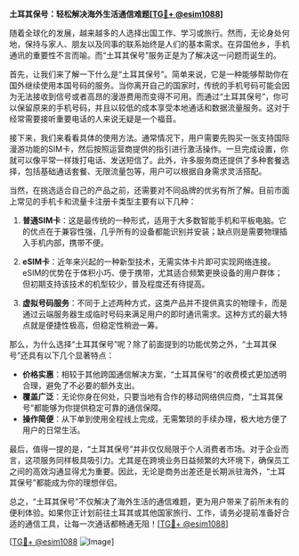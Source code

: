 **土耳其保号：轻松解决海外生活通信难题[[TG💪+ @esim1088](https://t.me/s/esim1088)]**

随着全球化的发展，越来越多的人选择出国工作、学习或旅行。然而，无论身处何地，保持与家人、朋友以及同事的联系始终是人们的基本需求。在异国他乡，手机通讯的重要性不言而喻。而“土耳其保号”服务正是为了解决这一问题而诞生的。

首先，让我们来了解一下什么是“土耳其保号”。简单来说，它是一种能够帮助你在国外继续使用本国号码的服务。当你离开自己的国家时，传统的手机号码可能会因为无法接收到信号或者高昂的漫游费用而变得不可用。而通过“土耳其保号”，你可以保留原来的手机号码，并且以较低的成本享受本地通话和数据流量服务。这对于经常需要接听重要电话的人来说无疑是一个福音。

接下来，我们来看看具体的使用方法。通常情况下，用户需要先购买一张支持国际漫游功能的SIM卡，然后按照运营商提供的指引进行激活操作。一旦完成设置，你就可以像平常一样拨打电话、发送短信了。此外，许多服务商还提供了多种套餐选择，包括基础通话套餐、无限流量包等，用户可以根据自身需求灵活搭配。

当然，在挑选适合自己的产品之前，还需要对不同品牌的优劣有所了解。目前市面上常见的手机卡和流量卡注册卡类型主要有以下几种：

1. **普通SIM卡**：这是最传统的一种形式，适用于大多数智能手机和平板电脑。它的优点在于兼容性强，几乎所有的设备都能识别并安装；缺点则是需要物理插入手机内部，携带不便。

2. **eSIM卡**：近年来兴起的一种新型技术，无需实体卡片即可实现网络连接。eSIM的优势在于体积小巧、便于携带，尤其适合频繁更换设备的用户群体；但初期支持该技术的机型较少，普及程度还有待提高。

3. **虚拟号码服务**：不同于上述两种方式，这类产品并不提供真实的物理卡，而是通过云端服务器生成临时号码来满足用户的即时通讯需求。这种方式的最大特点就是便捷性极高，但稳定性稍逊一筹。

那么，为什么选择“土耳其保号”呢？除了前面提到的功能优势之外，“土耳其保号”还具有以下几个显著特点：

- **价格实惠**：相较于其他跨国通信解决方案，“土耳其保号”的收费模式更加透明合理，避免了不必要的额外支出。
- **覆盖广泛**：无论你身在何处，只要当地有合作的移动网络供应商，“土耳其保号”都能够为你提供稳定可靠的通信保障。
- **操作简便**：从下单到使用全程线上完成，无需繁琐的手续办理，极大地方便了用户的日常生活。

最后，值得一提的是，“土耳其保号”并非仅仅局限于个人消费者市场。对于企业而言，这项服务同样极具吸引力。尤其是在跨境业务日益频繁的大环境下，确保员工之间的高效沟通显得尤为重要。因此，无论是商务出差还是长期派驻海外，“土耳其保号”都能成为你的理想伴侣。

总之，“土耳其保号”不仅解决了海外生活的通信难题，更为用户带来了前所未有的便利体验。如果你正计划前往土耳其或其他国家旅行、工作，请务必提前准备好合适的通信工具，让每一次通话都畅通无阻！[[TG💪+ @esim1088](https://t.me/s/esim1088)]

[[TG💪+ @esim1088](https://t.me/s/esim1088) ![Image](https://i.postimg.cc/4NQfJmqS/Snipaste-2025-05-13-00-14-12.png)]